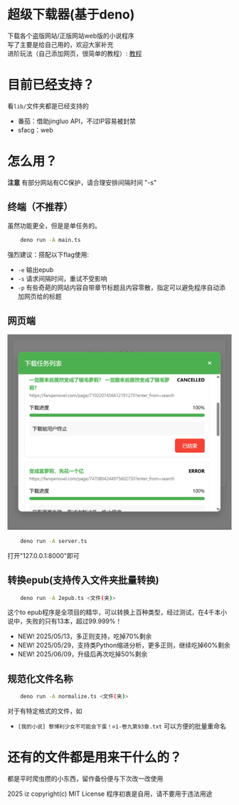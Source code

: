 # 超级下载器(基于deno)
下载各个盗版网站/正版网站web版的小说程序<br>
写了主要是给自己用的，欢迎大家补充<br>
进阶玩法（自己添加网页，很简单的教程）: [教程](docs)

# 目前已经支持？
看`lib/`文件夹都是已经支持的
 - 番茄：借助jingluo API，不过IP容易被封禁
 - sfacg：web

# 怎么用？
**注意** 有部分网站有CC保护，请合理安排间隔时间 "-s"
## 终端（不推荐）
虽然功能更全，但是是单任务的。
```sh
    deno run -A main.ts
```
强烈建议：搭配以下flag使用:
 - `-e` 输出epub
 - `-s` 请求间隔时间，重试不受影响
 - `-p` 有些奇葩的网站内容自带章节标题且内容零散，指定可以避免程序自动添加网页给的标题

## 网页端
![预览](image.png)
```sh
    deno run -A server.ts
```
打开"127.0.0.1:8000"即可

## 转换epub(支持传入文件夹批量转换)
```sh
    deno run -A 2epub.ts <文件(夹)>
```
这个to epub程序是全项目的精华，可以转换上百种类型，经过测试，在4千本小说中，失败的只有13本，超过99.999%！

 - NEW! 2025/05/13，多正则支持，吃掉70%剩余
 - NEW! 2025/05/29，支持类Python缩进分析，更多正则，继续吃掉60%剩余
 - NEW! 2025/06/09，升级后再次吃掉50%剩余

## 规范化文件名称
```sh
    deno run -A normalize.ts <文件(夹)>
```
对于有特定格式的文件，如
 - `[我的小说] 黎博利少女不可能会下蛋！⊙1-卷九第93章.txt`
可以方便的批量重命名

# 还有的文件都是用来干什么的？
都是平时爬虫攒的小东西，留作备份便与下次改一改使用

2025 iz copyright(c) MIT License
程序初衷是自用，请不要用于违法用途